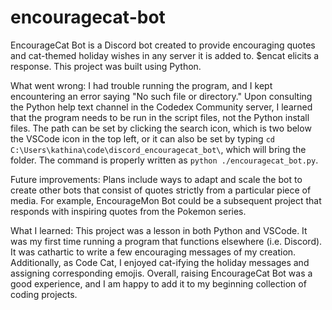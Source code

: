 # encouragecat-bot

EncourageCat Bot is a Discord bot created to provide encouraging quotes and cat-themed holiday wishes in any server it is added to. $encat elicits a response. This project was built using Python.

What went wrong:
I had trouble running the program, and I kept encountering an error saying "No such file or directory." Upon consulting the Python help text channel in the Codedex Community server, I learned that the program needs to be run in the script files, not the Python install files. The path can be set by clicking the search icon, which is two below the VSCode icon in the top left, or it can also be set by typing `cd C:\Users\kathina\code\discord_encouragecat_bot\`, which will bring the folder. The command is properly written as `python ./encouragecat_bot.py`.

Future improvements:
Plans include ways to adapt and scale the bot to create other bots that consist of quotes strictly from a particular piece of media. For example, EncourageMon Bot could be a subsequent project that responds with inspiring quotes from the Pokemon series.

What I learned:
This project was a lesson in both Python and VSCode. It was my first time running a program that functions elsewhere (i.e. Discord). It was cathartic to write a few encouraging messages of my creation. Additionally, as Code Cat, I enjoyed cat-ifying the holiday messages and assigning corresponding emojis. Overall, raising EncourageCat Bot was a good experience, and I am happy to add it to my beginning collection of coding projects.
